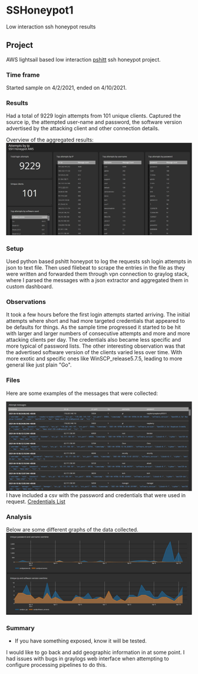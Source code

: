 # SSHoneypot1
Low interaction ssh honeypot results


## Project
AWS lightsail based low interaction [pshitt](https://github.com/regit/pshitt) ssh honeypot  project.

### Time frame 
Started sample on 4/2/2021, ended on 4/10/2021.

### Results
Had a total of 9229 login attempts from 101 unique clients.   Captured the source ip, the attempted user-name and password, the software version advertised by the attacking client and other connection details.

Overview of the aggregated results:
![Overview of the aggregated results](https://github.com/jLevere/SSHoneypot1/blob/main/DashboardOverview.jpg)

### Setup
Used python based pshitt honeypot to log the requests ssh login attempts in json to text file. Then used filebeat to scrape the entries in the file as they were written and forwarded them through vpn connection to graylog stack, where I parsed the messages with a json extractor and aggregated them in custom dashboard.


### Observations
It took a few hours before the first login attempts started arriving.  The initial attempts where short and had more targeted credentials that appeared to be defaults for things.  As the sample time progressed it started to be hit with larger and larger numbers of consecutive attempts and more and more attacking clients per day.  The credentials also became less specific and more typical of password lists.  The other interesting observation was that the advertised software version of the clients varied less over time.  With more exotic and specific ones like WinSCP_release5.7.5, leading to more general like just plain "Go".


### Files
Here are some examples of the messages that were collected:

![Here are some examples of the messages that were collected](https://github.com/jLevere/SSHoneypot1/blob/main/ExamplesOfAttemptMessages.jpg)
I have included a csv with the password and credentials that were used in request. [Credentials List](https://github.com/jLevere/SSHoneypot1/blob/main/AttemptedCredentials.csv)

### Analysis

Below are some different graphs of the data collected.
![Some relations of unique values over time](https://github.com/jLevere/SSHoneypot1/blob/main/SomeStats1.jpg)

### Summary
- If you have something exposed, know it will be tested.

I would like to go back and add geographic information in at some point.  I had issues with bugs in graylogs web interface when attempting to configure processing pipelines to do this.